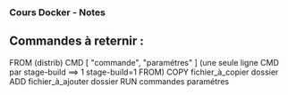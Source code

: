 ### Cours Docker - Notes

## Commandes à reternir : 
FROM (distrib)
CMD [ "commande", "paramétres" ] (une seule ligne CMD par stage-build ==> 1 stage-build=1 FROM)
COPY fichier_à_copier dossier
ADD fichier_à_ajouter dossier
RUN commandes paramétres

